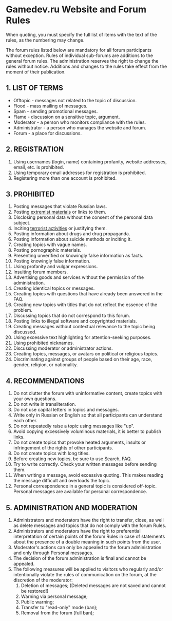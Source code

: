 # Gamedev.ru Website and Forum Rules

When quoting, you must specify the full list of items with the text of the rules, as the numbering may change.

The forum rules listed below are mandatory for all forum participants without exception.
Rules of individual sub-forums are additions to the general forum rules.
The administration reserves the right to change the rules without notice.
Additions and changes to the rules take effect from the moment of their publication.

## 1. LIST OF TERMS
  * Offtopic - messages not related to the topic of discussion.
  * Flood - mass mailing of messages.
  * Spam - sending promotional messages.
  * Flame - discussion on a sensitive topic, argument.
  * Moderator - a person who monitors compliance with the rules.
  * Administrator - a person who manages the website and forum.
  * Forum - a place for discussions.

## 2. REGISTRATION
  1. Using usernames (login, name) containing profanity, website addresses, email, etc. is prohibited.
  2. Using temporary email addresses for registration is prohibited.
  3. Registering more than one account is prohibited.

## 3. PROHIBITED
  1. Posting messages that violate Russian laws.
  2. Posting [extremist materials](https://minjust.gov.ru/ru/extremist-materials/) or links to them.
  3. Disclosing personal data without the consent of the personal data subject.
  4. Inciting [terrorist activities](http://www.consultant.ru/document/cons_doc_LAW_58840/4fdc493704d123d418c32ed33872ca5b3fb16936/) or justifying them.
  5. Posting information about drugs and drug propaganda.
  6. Posting information about suicide methods or inciting it.
  7. Creating topics with vague names.
  8. Posting pornographic materials.
  9. Presenting unverified or knowingly false information as facts.
  10. Posting knowingly false information.
  11. Using profanity and vulgar expressions.
  12. Insulting forum members.
  13. Advertising goods and services without the permission of the administration.
  14. Creating identical topics or messages.
  15. Creating topics with questions that have already been answered in the FAQ.
  16. Creating new topics with titles that do not reflect the essence of the problem.
  17. Discussing topics that do not correspond to this forum.
  18. Posting links to illegal software and copyrighted materials.
  19. Creating messages without contextual relevance to the topic being discussed.
  20. Using excessive text highlighting for attention-seeking purposes.
  21. Using prohibited nicknames.
  22. Discussing moderator or administrator actions.
  23. Creating topics, messages, or avatars on political or religious topics.
  24. Discriminating against groups of people based on their age, race, gender, religion, or nationality.

## 4. RECOMMENDATIONS
  1. Do not clutter the forum with uninformative content, create topics with your own questions.
  2. Do not write in transliteration.
  3. Do not use capital letters in topics and messages.
  4. Write only in Russian or English so that all participants can understand each other.
  5. Do not repeatedly raise a topic using messages like "up".
  6. Avoid copying excessively voluminous materials, it is better to publish links.
  7. Do not create topics that provoke heated arguments, insults or infringement of the rights of other participants.
  8. Do not create topics with long titles.
  9. Before creating new topics, be sure to use Search, FAQ.
  10. Try to write correctly. Check your written messages before sending them.
  11. When writing a message, avoid excessive quoting. This makes reading the message difficult and overloads the topic.
  12. Personal correspondence in a general topic is considered off-topic. Personal messages are available for personal correspondence.

## 5. ADMINISTRATION AND MODERATION
  1. Administrators and moderators have the right to transfer, close, as well as delete messages and topics that do not comply with the forum Rules.
  2. Administrators and moderators have the right to preferential interpretation of certain points of the forum Rules in case of statements about the presence of a double meaning in such points from the user.
  3. Moderator's actions can only be appealed to the forum administration and only through Personal messages.
  4. The decision of the forum administration is final and cannot be appealed.
  5. The following measures will be applied to visitors who regularly and/or intentionally violate the rules of communication on the forum, at the discretion of the moderator:
       1. Deletion of messages; (Deleted messages are not saved and cannot be restored!)
       2. Warning via personal message;
       3. Public warning;
       4. Transfer to "read-only" mode (ban);
       5. Removal from the forum (full ban);
